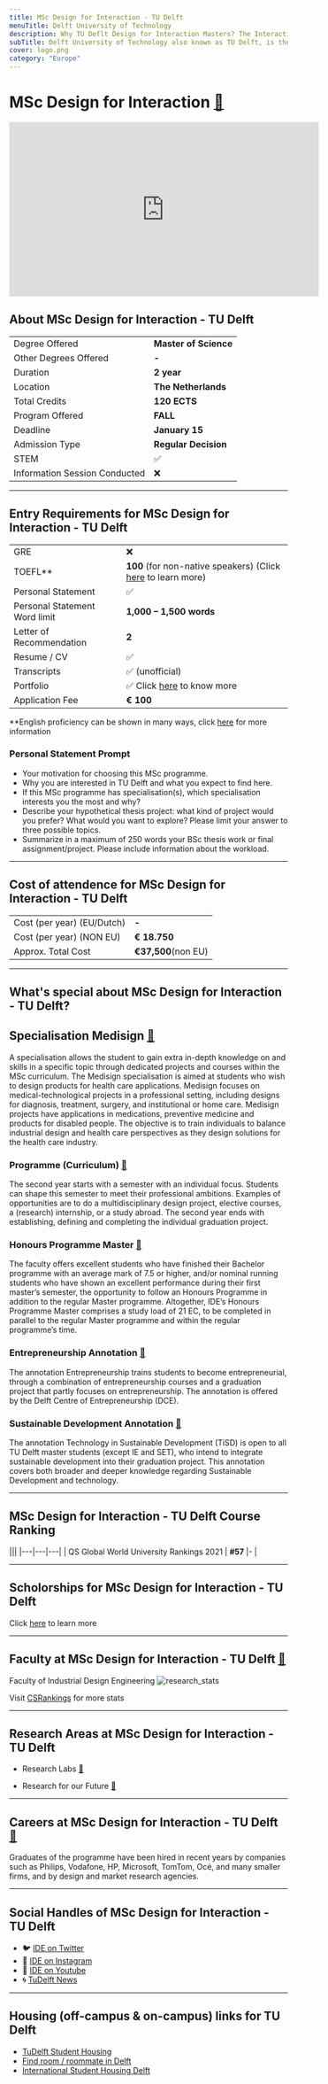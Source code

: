 ```yaml
---
title: MSc Design for Interaction - TU Delft
menuTitle: Delft University of Technology
description: Why TU Deflt Design for Interaction Masters? The Interaction Design Masters programme offers students a multidisciplinary course of study, covering topics ranging from aesthetics and ergonomics to psychology, sociology and test experiential prototypes. One of leading universities in The Netherlands & Europe Human Computer Interaction (HCI) courses
subTitle: Delft University of Technology also known as TU Delft, is the oldest and largest Dutch public technological university. 
cover: logo.png
category: "Europe"
---
```


# MSc Design for Interaction  [🔗](https://www.tudelft.nl/en/education/programmes/masters/design-for-interaction/msc-design-for-interaction/)

<iframe width="560" height="315" src="https://www.youtube.com/embed/Q72gBQG4KdQ" frameborder="0" allow="accelerometer; autoplay; clipboard-write; encrypted-media; gyroscope; picture-in-picture" allowfullscreen></iframe>


## About MSc Design for Interaction - TU Delft

|   |   |
|---|---|
| Degree Offered |  **Master of Science** |
| Other Degrees Offered| **-**|
| Duration       | **2 year**                      |
| Location       | **The Netherlands**          |
| Total Credits  | **120 ECTS**                           | 
| Program Offered| **FALL**|
|Deadline| **January 15**  |
|Admission Type| **Regular Decision** |
|STEM| ✅ |
|Information Session Conducted| ❌  |

---

## Entry Requirements for MSc Design for Interaction - TU Delft
|   |   |
|---|---|
| GRE | ❌ |
| TOEFL**       | **100** (for non-native speakers) (Click [here](https://www.tudelft.nl/en/education/programmes/masters/science-education-and-communication/msc-science-education-and-communication/science-communication-track/admission-and-application/international-students/) to learn more)|
| Personal Statement       | ✅          |
|Personal Statement Word limit| **1,000 – 1,500 words** |
| Letter of Recommendation  | **2**                           | 
|Resume / CV|✅|
|Transcripts|✅ (unofficial) |
|Portfolio|✅ Click [here](https://www.tudelft.nl/en/education/programmes/masters/design-for-interaction/msc-design-for-interaction/admission-and-application/non-dutch-bsc-degree) to know more|
|Application Fee| **€ 100** |

**English proficiency can be shown in many ways, click [here](https://www.tudelft.nl/en/education/admission-and-application/msc-international-diploma/required-documents) for more information


### Personal Statement Prompt
* Your motivation for choosing this MSc programme.
* Why you are interested in TU Delft and what you expect to find here.
* If this MSc programme has specialisation(s), which specialisation interests you the most and why?
* Describe your hypothetical thesis project: what kind of project would you prefer? What would you want to explore? Please limit your answer to three possible topics.
* Summarize in a maximum of 250 words your BSc thesis work or final assignment/project. Please include information about the workload.

---

## Cost of attendence for MSc Design for Interaction - TU Delft
|   |   |
|---|---|
| Cost (per year) (EU/Dutch)      | **-**          |
| Cost (per year) (NON EU)      | **€ 18.750**      |
|Approx. Total Cost| **€37,500**(non EU)|

---

## What's special about MSc Design for Interaction - TU Delft?

## Specialisation Medisign [🔗](https://www.tudelft.nl/en/onderwijs/opleidingen/masters/dfi/msc-design-for-interaction/programme/specialisation-medisign)
A specialisation allows the student to gain extra in-depth knowledge on and skills in a specific topic through dedicated projects and courses within the MSc curriculum. The Medisign specialisation is aimed at students who wish to design products for health care applications. Medisign focuses on medical-technological projects in a professional setting, including designs for diagnosis, treatment, surgery, and institutional or home care. Medisign projects have applications in medications, preventive medicine and products for disabled people. The objective is to train individuals to balance industrial design and health care perspectives as they design solutions for the health care industry.

### Programme (Curriculum) [🔗](https://www.tudelft.nl/en/education/programmes/masters/design-for-interaction/msc-design-for-interaction/programme)
The second year starts with a semester with an individual focus. Students can shape this semester to meet their professional ambitions. Examples of opportunities are to do a multidisciplinary design project, elective courses, a (research) internship, or a study abroad. The second year ends with establishing, defining and completing the individual graduation project.

### Honours Programme Master [🔗](https://www.tudelft.nl/en/education/programmes/honours-programme-delft/honours-programme-master)
The faculty offers excellent students who have finished their Bachelor programme with an average mark of 7.5 or higher, and/or nominal running students who have shown an excellent performance during their first master’s semester, the opportunity to follow an Honours Programme in addition to the regular Master programme. Altogether, IDE’s Honours Programme Master comprises a study load of 21 EC, to be completed in parallel to the regular Master programme and within the regular programme’s time.

### Entrepreneurship Annotation [🔗](https://www.tudelft.nl/en/tpm/about-the-faculty/departments/staff-departments/delft-centre-for-entrepreneurship)
The annotation Entrepreneurship trains students to become entrepreneurial, through a combination of entrepreneurship courses and a graduation project that partly focuses on entrepreneurship. The annotation is offered by the Delft Centre of Entrepreneurship (DCE).

### Sustainable Development Annotation [🔗](https://www.tudelft.nl/en/tpm/about-the-faculty/departments/values-technology-and-innovation/sections/economics-of-technology-and-innovation/education/annotation-tido/electives-tisd)
The annotation Technology in Sustainable Development (TiSD) is open to all TU Delft master students (except IE and SET), who intend to integrate sustainable development into their graduation project. This annotation covers both broader and deeper knowledge regarding Sustainable Development and technology.

---

## MSc Design for Interaction - TU Delft Course Ranking
|||
|---|---|---|
| QS Global World University Rankings 2021  | **#57**  |- | 

---

## Scholorships for MSc Design for Interaction - TU Delft
Click [here](https://www.tudelft.nl/en/education/practical-matters/scholarships) to learn more

---

## Faculty at MSc Design for Interaction - TU Delft [🔗](https://www.tudelft.nl/en/ide) 
Faculty of Industrial Design Engineering
![research_stats](research_stats.png)

Visit [CSRankings](http://csrankings.org/#/index?all&us) for more stats 

---

## Research Areas at MSc Design for Interaction - TU Delft
* Research Labs [🔗](https://www.tudelft.nl/en/ide/research/research-labs)

* Research for our Future [🔗](https://d2k0ddhflgrk1i.cloudfront.net/IO/Onderzoek/IDE_Research_Assessment_2007-2012.pdf)


---

## Careers at MSc Design for Interaction - TU Delft [🔗](https://www.tudelft.nl/en/education/programmes/masters/design-for-interaction/msc-design-for-interaction/programme/career-prospects)
Graduates of the programme have been hired in recent years by companies such as Philips, Vodafone, HP, Microsoft, TomTom, Océ, and many smaller firms, and by design and market research agencies. 


---

## Social Handles of MSc Design for Interaction - TU Delft

* 🐦  [IDE on Twitter ](https://twitter.com/idetudelft?lang=en)  
* 💢  [IDE on Instagram ](https://www.instagram.com/idetudelft/?hl=en) 
* 🛑  [IDE on Youtube](https://www.youtube.com/user/IDETUDelft)
* 🌀  [TuDelft News](https://www.tudelft.nl/en/ide/news/archive/)

---

## Housing (off-campus & on-campus) links for TU Delft
* [TuDelft Student Housing](https://www.tudelft.nl/en/student/faculties/tpm-student-portal/education/study-abroad/housing/)
* [Find room / roommate in Delft](https://www.facebook.com/groups/roomandroommateindelft/)
* [International Student Housing Delft](https://www.facebook.com/internationalstudenthousingdelft/)